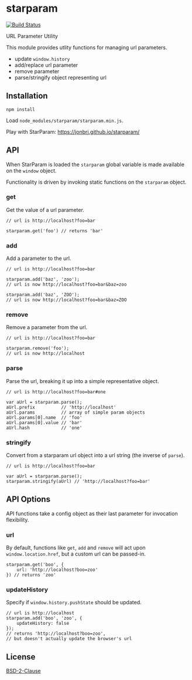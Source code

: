 # starparam

[![Build Status](https://travis-ci.org/jonbri/starparam.svg?branch=master)](https://travis-ci.org/jonbri/starparam)

URL Parameter Utility

This module provides utlity functions for managing url parameters.

* update `window.history`
* add/replace url parameter
* remove parameter
* parse/stringify object representing url


## Installation
`npm install`

Load `node_modules/starparam/starparam.min.js`.

Play with StarParam: https://jonbri.github.io/starparam/


## API
When StarParam is loaded the `starparam` global variable is made available on the `window` object.

Functionality is driven by invoking static functions on the `starparam` object.

### get
Get the value of a url parameter.

```
// url is http://localhost?foo=bar

starparam.get('foo') // returns 'bar'
```

### add
Add a parameter to the url.

```
// url is http://localhost?foo=bar

starparam.add('baz', 'zoo');
// url is now http://localhost?foo=bar&baz=zoo

starparam.add('baz', 'ZOO');
// url is now http://localhost?foo=bar&baz=ZOO
```

### remove
Remove a parameter from the url.

```
// url is http://localhost?foo=bar

starparam.remove('foo');
// url is now http://localhost
```

### parse
Parse the url, breaking it up into a simple representative object.

```
// url is http://localhost?foo=bar#one

var aUrl = starparam.parse();
aUrl.prefix          // 'http://localhost'
aUrl.params          // array of simple param objects
aUrl.params[0].name  // 'foo'
aUrl.params[0].value // 'bar'
aUrl.hash            // 'one'
```

### stringify
Convert from a starparam url object into a url string (the inverse of `parse`).

```
// url is http://localhost?foo=bar

var aUrl = starparam.parse();
starparam.stringify(aUrl) // 'http://localhost?foo=bar'
```


## API Options
API functions take a config object as their last parameter for invocation flexibility.

### url
By default, functions like `get`, `add` and `remove` will act upon `window.location.href`, but a custom url can be passed-in.

```
starparam.get('boo', {
    url: 'http://localhost?boo=zoo'
}) // returns 'zoo'
```

### updateHistory
Specify if `window.history.pushState` should be updated.
```
// url is http://localhost
starparam.add('boo', 'zoo', {
    updateHistory: false
});
// returns 'http://localhost?boo=zoo',
// but doesn't actually update the browser's url
```

## License
[BSD-2-Clause](http://spdx.org/licenses/BSD-2-Clause)
